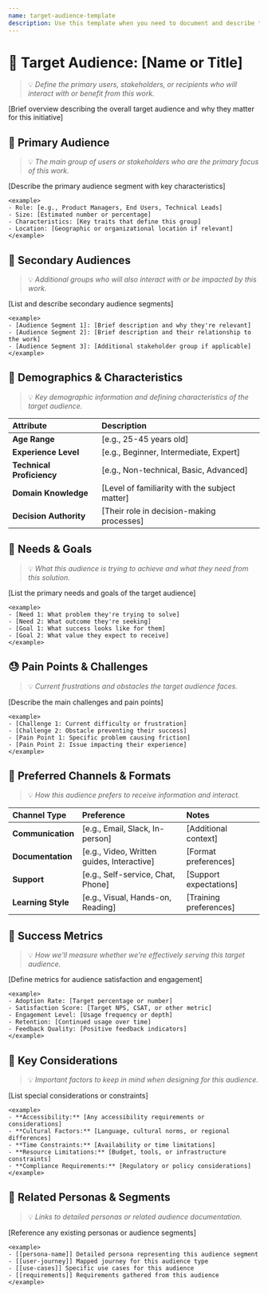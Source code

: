 ```yaml
---
name: target-audience-template
description: Use this template when you need to document and describe the target audience for a product, feature, service, or communication. This helps ensure alignment on who the intended users or recipients are.
---
```

# 👥 Target Audience: [Name or Title]
> 💡 *Define the primary users, stakeholders, or recipients who will interact with or benefit from this work.*

[Brief overview describing the overall target audience and why they matter for this initiative]

## 🎯 Primary Audience
> 💡 *The main group of users or stakeholders who are the primary focus of this work.*

[Describe the primary audience segment with key characteristics]

```
<example>
- Role: [e.g., Product Managers, End Users, Technical Leads]
- Size: [Estimated number or percentage]
- Characteristics: [Key traits that define this group]
- Location: [Geographic or organizational location if relevant]
</example>
```

## 👤 Secondary Audiences
> 💡 *Additional groups who will also interact with or be impacted by this work.*

[List and describe secondary audience segments]

```
<example>
- [Audience Segment 1]: [Brief description and why they're relevant]
- [Audience Segment 2]: [Brief description and their relationship to the work]
- [Audience Segment 3]: [Additional stakeholder group if applicable]
</example>
```

## 🎨 Demographics & Characteristics
> 💡 *Key demographic information and defining characteristics of the target audience.*

| Attribute | Description |
|:----------|:------------|
| **Age Range** | [e.g., 25-45 years old] |
| **Experience Level** | [e.g., Beginner, Intermediate, Expert] |
| **Technical Proficiency** | [e.g., Non-technical, Basic, Advanced] |
| **Domain Knowledge** | [Level of familiarity with the subject matter] |
| **Decision Authority** | [Their role in decision-making processes] |

## 💭 Needs & Goals
> 💡 *What this audience is trying to achieve and what they need from this solution.*

[List the primary needs and goals of the target audience]

```
<example>
- [Need 1: What problem they're trying to solve]
- [Need 2: What outcome they're seeking]
- [Goal 1: What success looks like for them]
- [Goal 2: What value they expect to receive]
</example>
```

## 😓 Pain Points & Challenges
> 💡 *Current frustrations and obstacles the target audience faces.*

[Describe the main challenges and pain points]

```
<example>
- [Challenge 1: Current difficulty or frustration]
- [Challenge 2: Obstacle preventing their success]
- [Pain Point 1: Specific problem causing friction]
- [Pain Point 2: Issue impacting their experience]
</example>
```

## 📱 Preferred Channels & Formats
> 💡 *How this audience prefers to receive information and interact.*

| Channel Type | Preference | Notes |
|:-------------|:-----------|:------|
| **Communication** | [e.g., Email, Slack, In-person] | [Additional context] |
| **Documentation** | [e.g., Video, Written guides, Interactive] | [Format preferences] |
| **Support** | [e.g., Self-service, Chat, Phone] | [Support expectations] |
| **Learning Style** | [e.g., Visual, Hands-on, Reading] | [Training preferences] |

## 🎯 Success Metrics
> 💡 *How we'll measure whether we're effectively serving this target audience.*

[Define metrics for audience satisfaction and engagement]

```
<example>
- Adoption Rate: [Target percentage or number]
- Satisfaction Score: [Target NPS, CSAT, or other metric]
- Engagement Level: [Usage frequency or depth]
- Retention: [Continued usage over time]
- Feedback Quality: [Positive feedback indicators]
</example>
```

## 📝 Key Considerations
> 💡 *Important factors to keep in mind when designing for this audience.*

[List special considerations or constraints]

```
<example>
- **Accessibility:** [Any accessibility requirements or considerations]
- **Cultural Factors:** [Language, cultural norms, or regional differences]
- **Time Constraints:** [Availability or time limitations]
- **Resource Limitations:** [Budget, tools, or infrastructure constraints]
- **Compliance Requirements:** [Regulatory or policy considerations]
</example>
```

## 🔗 Related Personas & Segments
> 💡 *Links to detailed personas or related audience documentation.*

[Reference any existing personas or audience segments]

```
<example>
- [[persona-name]] Detailed persona representing this audience segment
- [[user-journey]] Mapped journey for this audience type
- [[use-cases]] Specific use cases for this audience
- [[requirements]] Requirements gathered from this audience
</example>
```
